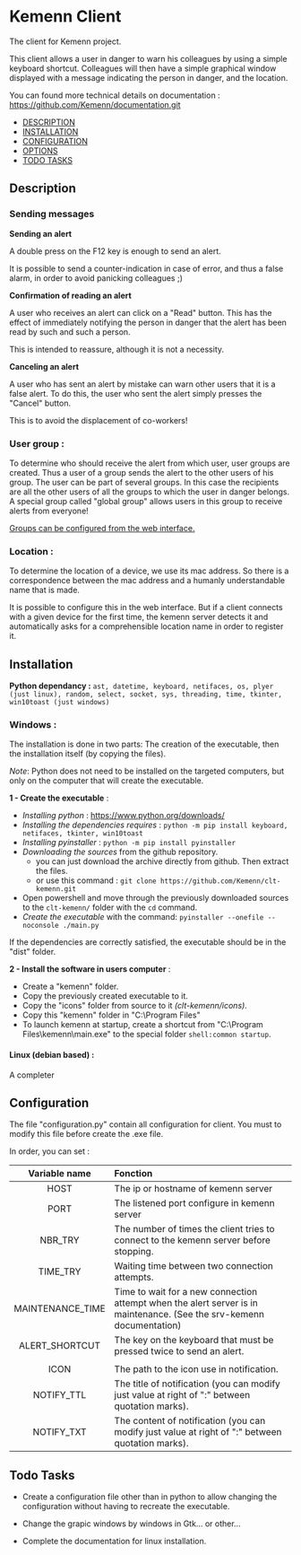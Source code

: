 # Kemenn Client

The client for Kemenn project.

This client allows a user in danger to warn his colleagues by using a simple keyboard shortcut. Colleagues will then have a simple graphical window displayed with a message indicating the person in danger, and the location.

You can found more technical details on documentation : https://github.com/Kemenn/documentation.git

- [DESCRIPTION](#description)
- [INSTALLATION](#installation)
- [CONFIGURATION](#configuration)
- [OPTIONS](#options)
- [TODO TASKS](#todo-tasks)



## Description

### Sending messages

**Sending an alert**

A double press on the F12 key is enough to send an alert.

It is possible to send a counter-indication in case of error, and thus a false alarm, in order to avoid panicking colleagues ;)

**Confirmation of reading an alert**

A user who receives an alert can click on a "Read" button. This has the effect of immediately notifying the person in danger that the alert has been read by such and such a person.

This is intended to reassure, although it is not a necessity.

**Canceling an alert**

A user who has sent an alert by mistake can warn other users that it is a false alert. To do this, the user who sent the alert simply presses the "Cancel" button.

This is to avoid the displacement of co-workers!


### User group :

To determine who should receive the alert from which user, user groups are created. Thus a user of a group sends the alert to the other users of his group.
The user can be part of several groups. In this case the recipients are all the other users of all the groups to which the user in danger belongs.
A special group called "global group" allows users in this group to receive alerts from everyone!

[Groups can be configured from the web interface.](#groups-management)


### Location :

To determine the location of a device, we use its mac address. So there is a correspondence between the mac address and a humanly understandable name that is made.

It is possible to configure this in the web interface. But if a client connects with a given device for the first time, the kemenn server detects it and automatically asks for a comprehensible location name in order to register it.



## Installation

**Python dependancy :**
`ast, datetime, keyboard, netifaces, os, plyer (just linux), random, select, socket, sys, threading, time, tkinter, win10toast (just windows)`


### Windows :

The installation is done in two parts: The creation of the executable, then the installation itself (by copying the files).

*Note*: Python does not need to be installed on the targeted computers, but only on the computer that will create the executable.

**1 - Create the executable** :

- *Installing python* : <https://www.python.org/downloads/>
- *Installing the dependencies requires* :
  `python -m pip install keyboard, netifaces, tkinter, win10toast`
- *Installing pyinstaller* :
  `python -m pip install pyinstaller`
- *Downloading the sources* from the github repository.
    * you can just download the archive directly from github. Then extract the files.
    * or use this command :
    `git clone https://github.com/Kemenn/clt-kemenn.git`
- Open powershell and move through the previously downloaded sources to the `clt-kemenn/` folder with the `cd` command.
- *Create the executable* with the command: `pyinstaller --onefile --noconsole ./main.py`

If the dependencies are correctly satisfied, the executable should be in the "dist" folder.

**2 - Install the software in users computer** :

 - Create a "kemenn" folder.
 - Copy the previously created executable to it.
 - Copy the "icons" folder from source to it *(clt-kemenn/icons)*.
 - Copy this "kemenn" folder in "C:\Program Files\"
 - To launch kemenn at startup, create a shortcut from "C:\Program Files\kemenn\main.exe" to the special folder `shell:common startup`.


#### Linux (debian based) :

A completer



## Configuration

The file "configuration.py" contain all configuration for client. You must to modify this file before create the .exe file.

In order, you can set :

| Variable name | Fonction |
| :-----------: | :------- |
| HOST          | The ip or hostname of kemenn server |
| PORT          | The listened port configure in kemenn server |
| NBR_TRY       | The number of times the client tries to connect to the kemenn server before stopping. |
| TIME_TRY      | Waiting time between two connection attempts. |
| MAINTENANCE_TIME | Time to wait for a new connection attempt when the alert server is in maintenance. (See the srv-kemenn documentation) |
| ALERT_SHORTCUT | The key on the keyboard that must be pressed twice to send an alert. |
|               |  |
| ICON          | The path to the icon use in notification. |
| NOTIFY_TTL    | The title of notification (you can modify just value at right of ":" between quotation marks). |
| NOTIFY_TXT    | The content of notification (you can modify just value at right of ":" between quotation marks). |



## Todo Tasks

 - Create a configuration file other than in python to allow changing the configuration without having to recreate the executable.
 
 - Change the grapic windows by windows in Gtk... or other...
 
 - Complete the documentation for linux installation.